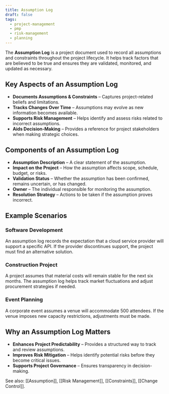 ```yaml
---
title: Assumption Log
draft: false
tags:
  - project-management
  - pmp
  - risk-management
  - planning
---
```


The **Assumption Log** is a project document used to record all assumptions and constraints throughout the project lifecycle. It helps track factors that are believed to be true and ensures they are validated, monitored, and updated as necessary.

## Key Aspects of an Assumption Log
- **Documents Assumptions & Constraints** – Captures project-related beliefs and limitations.
- **Tracks Changes Over Time** – Assumptions may evolve as new information becomes available.
- **Supports Risk Management** – Helps identify and assess risks related to incorrect assumptions.
- **Aids Decision-Making** – Provides a reference for project stakeholders when making strategic choices.

## Components of an Assumption Log
- **Assumption Description** – A clear statement of the assumption.
- **Impact on the Project** – How the assumption affects scope, schedule, budget, or risks.
- **Validation Status** – Whether the assumption has been confirmed, remains uncertain, or has changed.
- **Owner** – The individual responsible for monitoring the assumption.
- **Resolution Strategy** – Actions to be taken if the assumption proves incorrect.

## Example Scenarios

### **Software Development**
An assumption log records the expectation that a cloud service provider will support a specific API. If the provider discontinues support, the project must find an alternative solution.

### **Construction Project**
A project assumes that material costs will remain stable for the next six months. The assumption log helps track market fluctuations and adjust procurement strategies if needed.

### **Event Planning**
A corporate event assumes a venue will accommodate 500 attendees. If the venue imposes new capacity restrictions, adjustments must be made.

## Why an Assumption Log Matters
- **Enhances Project Predictability** – Provides a structured way to track and review assumptions.
- **Improves Risk Mitigation** – Helps identify potential risks before they become critical issues.
- **Supports Project Governance** – Ensures transparency in decision-making.

See also: [[Assumption]], [[Risk Management]], [[Constraints]], [[Change Control]].
